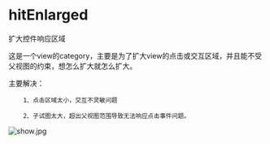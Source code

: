 # hitEnlarged
扩大控件响应区域

这是一个view的category，主要是为了扩大view的点击或交互区域，并且能不受父视图的约束，想怎么扩大就怎么扩大。

主要解决：

        1、点击区域太小，交互不灵敏问题

        2、子试图太大，超出父视图范围导致无法响应点击事件问题。
        
        
![show.jpg](https://upload-images.jianshu.io/upload_images/2953881-49c2926fd74e9f91.jpg?imageMogr2/auto-orient/strip%7CimageView2/2/w/1240)
